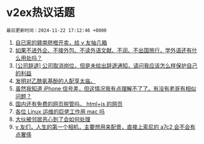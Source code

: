 # v2ex热议话题

`最后更新时间：2024-11-22 17:12:46 +0800`

1. [自已家的赣南脐橙开卖，给 v 友抽几箱](https://www.v2ex.com/t/1091646)
1. [如果不进外企、不接外包、不读外语文献、不润、不出国旅行，学外语还有什么用处吗？](https://www.v2ex.com/t/1091739)
1. [[公司辞退] 公司取消岗位，但是未给出辞退通知，请问我应该怎么样保护自己的利益](https://www.v2ex.com/t/1091696)
1. [发明对乙酰氨基酚的人配享太庙。](https://www.v2ex.com/t/1091662)
1. [虽然我知道 iPhone 信号差，但这情况我有点理解不了了。有没有老哥有相似问题？](https://www.v2ex.com/t/1091724)
1. [国内还有免费的网页脱管吗， html+js 的网页](https://www.v2ex.com/t/1091687)
1. [各位 Linux 运维的巨佬工作用 mac 吗](https://www.v2ex.com/t/1091670)
1. [大伙被邻居恶心到了会如何处理](https://www.v2ex.com/t/1091574)
1. [v 友们，人生的第一个相机，主要想用来配景，直接上索尼的 a7c2 会不会有点奢侈](https://www.v2ex.com/t/1091664)

